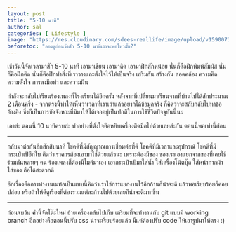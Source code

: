 ```yaml
---
layout: post
title: "5-10 นาที"
author: sal
categories: [ Lifestyle ]
image: "https://res.cloudinary.com/sdees-reallife/image/upload/v1590073462/IMG_20170601_191203350.jpg"
beforetoc: "ลองดูก่อนว่าสัก 5-10 นาทีเราจะพอไหวมั๊ย?"
---
```

เช้าวันนี้จัดเวลามาสัก 5-10 นาที เอามาเขียน เอามาคิด เอามาฝึกสักหน่อย นั่นก็คือฝึกพิมพ์สัมผัส นั่นก็คือฝึกคิด นั่นก็คือฝึกทำสิ่งที่เราวางและตั้งใจไว้ให้เป็นจริง เสริมกัน สร้างกัน สอดคล้อง ความคิด ความตั้งใจ การลงมือทำ และความฝัน

กำลังจะกลับไปเรียนร้องเพลงที่โรงเรียนได้อีกครั้ง หลังจากที่เปลี่ยนมาเรียนจากที่บ้านไปได้สักประมาณ 2 เดือนครึ่ง - จากตรงนี้ทำให้เห็นว่าเวลาที่เราเล่าแล้วอยากได้ข้อมูลจริง ก็คิดว่าจะสลับกลับไปหาข้ออ้างอิง ซึ่งก็เป็นการขัดจังหวะที่มีมาให้ได้เจออยู่เป็นปกติในการใช้ชีวิตปัจจุบันนี้นะ

เอาล่ะ ตอนนี้ 10 นาทีครบล่ะ ทำอย่างที่ตั้งใจคือหยิบเครื่องติดมือไปด้วยเลยล่ะกัน ตอนนี้พอเท่านี้ก่อน

---

กลับมาต่อกันอีกสักสิบนาที โชคดีที่มีสัญญาณการเชื่อมต่อที่ดี โชคดีที่มีเวลาและอุปกรณ์ โชคดีที่มีกระเป๋าเป้อีกใบ คิดว่าเราควรต้องเอามาใช้ด้วยแล้วนะ เพราะต้องมีของ ของเราเองแยกจากของที่เคยใช้ร่วมกันหลายๆ คน ร้องเพลงก็ต้องมีไมค์มาเอง เอากระเป๋าเป้มาใส่น้ำ ใส่เครื่องโน้ตบุ๊ค ใส่หน้ากากผ้า ใส่ของ ถือได้สะดวกดี

อีกเรื่องคือการทำงานเมท่อเป็นแบบนี้คิดว่าเราใช้การแยกงานไว้อีกก้านก็น่าจะดี แล้วพอเรียบร้อยก็ค่อยปล่อย หรือถ้าให้ดีดูเรื่องที่ต้องรวมแต่ละก้านไปด้วยเลยก็น่าจะดีมากขึ้น

---

ก่อนจบวัน ค่ำนี้จัดโต๊ะใหม่ ย้ายเครื่องกลับไปเก็บ เตรียมที่จะทำงานกับ git แบบมี working branch อีกอย่างคือตอนนี้ปรับ css น่าจะเรียบร้อยแล้ว มีแค่ต้องปรับ code ให้เอารูปมาให้ตรง :)
